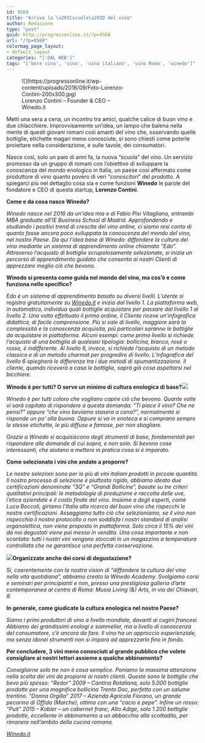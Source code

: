 ```yaml
---
id: 9568
title: "Arriva la \u201Cscuola\u201D del vino"
author: Redazione
type: "post"
guid: http://progressonline.it/?p=9568
url: "/?p=9568"
colormag_page_layout:
- default_layout
categories: "['DAL WEB']"
tags: "['bere vino', 'vino', 'vino italiano', 'vino Roma', 'winedo']"
---
```


<figure aria-describedby="caption-attachment-9572" class="wp-caption alignleft" id="attachment_9572" style="width: 276px">![](https://progressonline.it/wp-content/uploads/2018/09/Foto-Lorenzo-Contini-200x300.jpg)<figcaption class="wp-caption-text" id="caption-attachment-9572">Lorenzo Contini – Founder &amp; CEO – Winedo.it</figcaption></figure>

Metti una sera a cena, un incontro tra amici, qualche calice di buon vino e due chiacchiere. Improvvisamente un’idea, un lampo che balena nella mente di questi giovani romani così amanti del vino che, osservando quelle bottiglie, etichette magari meno conosciute, si sono chiesti come poterle proiettare nella considerazione, e sulle tavole, dei consumatori.

Nasce così, solo un paio di anni fa, la nuova “scuola” del vino. Un servizio promosso da un gruppo di romani con l’obiettivo di sviluppare la conoscenza del mondo enologico in Italia, un paese così affermato come produttore di vino quanto povero di veri “*conoscitori*” del prodotto. A spiegarci più nel dettaglio cosa sia e come funzioni **Winedo** le parole del fondatore e CEO di questa startup, **Lorenzo Contini**.

**Come e da cosa nasce Winedo?**

*Winedo nasce nel 2016 da un’idea mia e di Fabio Pisi Vitagliano, entrambi MBA graduate all’IE Business School di Madrid. Approfondendo e studiando i positivi trend di crescita del vino online, ci siamo resi conto di quanto fosse ancora poco sviluppata la conoscenza del mondo del vino, nel nostro Paese. Da qui l’idea base di Winedo: diffondere la cultura del vino mediante un sistema di apprendimento online chiamato “Edo”. Attraverso l’acquisto di bottiglie scrupolosamente selezionate, si inizia un percorso di apprendimento guidato che consenta ai nostri Clienti di apprezzare meglio ciò che bevono.*

**Winedo si presenta come guida nel mondo del vino, ma cos’è e come funziona nello specifico?**

*Edo è un sistema di apprendimento basato su diversi livelli. L’utente si registra gratuitamente su [Winedo.it](https://www.winedo.it/) e inizia dal livello 1. La piattaforma web, in automatico, individua quali bottiglie acquistare per passare dal livello 1 al livello 2. Una volta effettuato il primo ordine, il Cliente riceve un’infografica didattica, di facile comprensione. Più si sale di livello, maggiore sarà la complessità e la conoscenza acquisita, più particolari saranno le bottiglie da acquistare in piattaforma. Alcuni esempi: come primo livello si richiede l’acquisto di una bottiglia di qualsiasi tipologia: bollicina, bianco, rosé o rosso, è indifferente. Al livello 6, invece, si richiede l’acquisto di un metodo classico e di un metodo charmat per progredire di livello. L’infografica del livello 6 spiegherà le differenze tra i due metodi di spumantizzazione. Il cliente, quando riceverà a casa le bottiglie, saprà già cosa aspettarsi nel bicchiere.*

**Winedo è per tutti? O serve un minimo di cultura enologica di base?![](https://progressonline.it/wp-content/uploads/2018/09/88A7517-300x200.jpg)**

*Winedo è per tutti coloro che vogliano capire ciò che bevono. Quante volte vi sarà capitato di rispondere a questa domanda: “Ti piace il vino? Che ne pensi?” oppure “che vino beviamo stasera a cena?”, normalmente si risponde un po’ alla buona. Oppure si va in enoteca e si comprano sempre le stesse etichette, le più diffuse e famose, per non sbagliare.*

*Grazie a Winedo si acquisiscono degli strumenti di base, fondamentali per rispondere alle domande di cui sopra, e non solo. Si bevono cose interessanti, che aiutano a mettere in pratica cosa si è imparato.*

**Come selezionate i vini che andate a proporre?**

*Le nostre selezioni sono per lo più di vini italiani prodotti in piccole quantità. Il nostro processo di selezione è piuttosto rigido, abbiamo ideato due certificazioni denominate “3Q” e “Grandi Bollicine”, basate su tre criteri qualitativi principali: le metodologie di produzione e raccolta delle uve, l’etica aziendale e il costo finale del vino. Insieme a degli esperti, come Luca Boccoli, giriamo l’Italia alla ricerca del buon vino che rispecchi le nostre certificazioni. Assaggiamo tutto ciò che selezioniamo, se il vino non rispecchia il nostro protocollo o non soddisfa i nostri standard di analisi organolettica, non viene proposto in piattaforma. Solo circa il 15% dei vini da noi degustati viene poi messo in vendita. Una cosa importante e non scontata: tutti i nostri vini vengono stoccati in un magazzino a temperatura controllata che ne garantisce una perfetta conservazione.*

**![](https://progressonline.it/wp-content/uploads/2018/09/5.Degustazione-Winedo-300x200.jpg)Organizzate anche dei corsi di degustazione?**

*Si, coerentemente con la nostra vision di “diffondere la cultura del vino nella vita quotidiana”, abbiamo creato la Winedo Academy. Svolgiamo corsi e seminari per principianti e non, presso una prestigiosa galleria d’arte contemporanea al centro di Roma: Musia Living (&amp;) Arts, in via dei Chiavari, 9.*

**In generale, come giudicate la cultura enologica nel nostro Paese?**

*Siamo i primi produttori di vino a livello mondiale, davanti ai cugini francesi. Abbiamo dei grandissimi enologi e sommelier, ma a livello di conoscenza del consumatore, c’è ancora da fare. Il vino ha un approccio esperienziale, ma senza idonei strumenti non si impara ad apprezzarlo fino in fondo.*

**Per concludere, 3 vini meno conosciuti al grande pubblico che volete consigliare ai nostri lettori assieme a qualche abbinamento?**

*Consigliarne solo tre non è cosa semplice. Poniamo la massima attenzione nella scelta dei vini da proporre ai nostri clienti. Queste sono le bottiglie che bevo più spesso: “Redor” 2009 – Cantina Rotaliana, solo 5.000 bottiglie prodotte per una magnifica bollicina Trento Doc, perfetta con un salume trentino. “Donna Orgilla” 2017 – Azienda Agricola Fiorano, un grande pecorino di Offida (Marche), ottimo con una “cacio e pepe”. Infine un rosso: “Puit” 2015 – Kobler – un cabernet franc, Alto Adige, solo 1.200 bottiglie prodotte, eccellente in abbinamento a un abbacchio alla scottadito, per rimanere nell’ambito della cucina romana.*

[*Winedo.it*](https://www.winedo.it/)